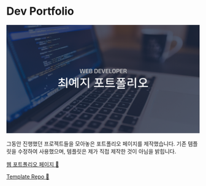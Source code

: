 # Dev Portfolio

![sample](./images/portfolio_sample.png)

그동안 진행했던 프로젝트들을 모아놓은 포트폴리오 페이지를 제작했습니다. 기존 템플릿을 수정하여 사용했으며, 템플릿은 제가 직접 제작한 것이 아님을 밝힙니다. 

 [웹 포트폴리오 페이지 🔗](http://zoetrope56.github.io/myPortfolio)

[Template Repo 🔗](https://github.com/RyanFitzgerald/devportfolio)
